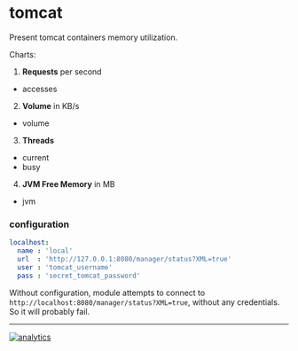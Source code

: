 # tomcat

Present tomcat containers memory utilization.

Charts:

1.  **Requests** per second

-   accesses

2.  **Volume** in KB/s

-   volume

3.  **Threads**

-   current
-   busy

4.  **JVM Free Memory** in MB

-   jvm

### configuration

```yaml
localhost:
  name : 'local'
  url  : 'http://127.0.0.1:8080/manager/status?XML=true'
  user : 'tomcat_username'
  pass : 'secret_tomcat_password'
```

Without configuration, module attempts to connect to `http://localhost:8080/manager/status?XML=true`, without any credentials.
So it will probably fail.

- - -

[![analytics](https://www.google-analytics.com/collect?v=1&aip=1&t=pageview&_s=1&ds=github&dr=https%3A%2F%2Fgithub.com%2Fnetdata%2Fnetdata&dl=https%3A%2F%2Fmy-netdata.io%2Fgithub%2Fcollectors%2Fpython.d.plugin%2Ftomcat%2FREADME&_u=MAC~&cid=5792dfd7-8dc4-476b-af31-da2fdb9f93d2&tid=UA-64295674-3)](<>)
